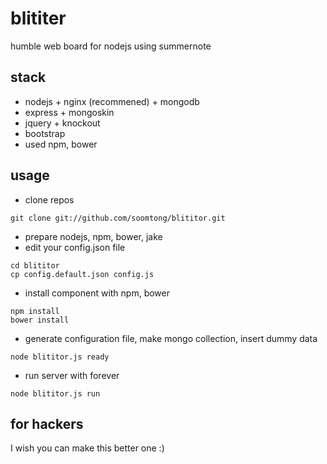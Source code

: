 blititer
========

humble web board for nodejs using summernote

## stack

- nodejs + nginx (recommened) + mongodb
- express + mongoskin
- jquery + knockout
- bootstrap
- used npm, bower

## usage

- clone repos
```shell
git clone git://github.com/soomtong/blititor.git
```

- prepare nodejs, npm, bower, jake
- edit your config.json file
```shell
cd blititor
cp config.default.json config.js
```

- install component with npm, bower
```shell
npm install
bower install
```

- generate configuration file, make mongo collection, insert dummy data
```shell
node blititor.js ready
```
- run server with forever
```shell
node blititor.js run
```

## for hackers

I wish you can make this better one :)

